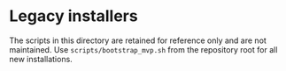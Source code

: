 # Legacy installers

The scripts in this directory are retained for reference only and are not
maintained. Use `scripts/bootstrap_mvp.sh` from the repository root for all new
installations.
